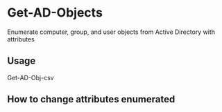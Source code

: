 # Get-AD-Objects
Enumerate computer, group, and user objects from Active Directory with attributes

## Usage
  Get-AD-Obj-csv
  
## How to change attributes enumerated
